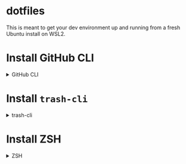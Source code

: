 # dotfiles

This is meant to get your dev environment up and running from a fresh Ubuntu install on WSL2.

# Install GitHub CLI

<details>
  <summary>GitHub CLI</summary>
  
  ```
  sudo apt install gh
  gh auth login
  ```
 
  - select 'GitHub.com'
  - select HTTPS
  - Yes to authenticate with GitHub credentials
  - Log in with a web browser
</details>


# Install `trash-cli`

<details>
  <summary>trash-cli</summary>
  
  Main reason for this tool is that WSL does not have a recycle bin.
  
  `trash-cli` provides a safer way to delete files and folders, allowing them to be recovered.
  
  ```
  sudo apt install trash-cli
  ```
  
  Note that there are several aliases for this tool in the `.zshrc` file
</details>


# Install ZSH

<details>
  <summary>ZSH</summary>
  
  ```
  sudo apt install zsh
  
  # verify installation
  zsh --version

  # set as default shell
  chsh -s $(which zsh)
  ```
  
  - Exit terminal
  - Re-open terminal
  - You are then prompted with a list of options regarding `.zshrc` file
    - Select option `(0)`
  - Then copy the contents of the `.zshrc` file in this repo into `~/.zshrc`

</details>
